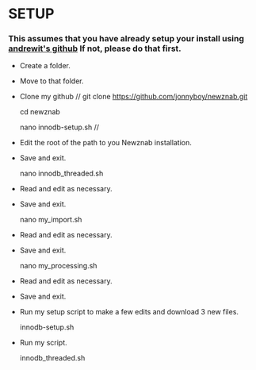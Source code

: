 # SETUP
### This assumes that you have already setup your install using [andrewit's github](https://github.com/itandrew/Newznab-InnoDB-Dropin.git) If not, please do that first.

 * Create a folder.
 * Move to that folder.
 * Clone my github
    //
    git clone https://github.com/jonnyboy/newznab.git
    
    cd newznab
    
    nano innodb-setup.sh
    //

 * Edit the root of the path to you Newznab installation.
 * Save and exit.

    nano innodb_threaded.sh

 * Read and edit as necessary.
 * Save and exit.

    nano my_import.sh

 * Read and edit as necessary.
 * Save and exit.

    nano my_processing.sh

 * Read and edit as necessary.
 * Save and exit.

 * Run my setup script to make a few edits and download 3 new files.

    innodb-setup.sh

 * Run my script.

    innodb_threaded.sh

